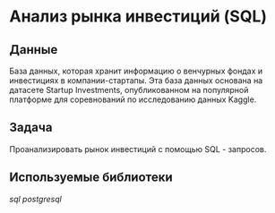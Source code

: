 # Анализ рынка инвестиций (SQL)


## Данные

База данных, которая хранит информацию о венчурных фондах и инвестициях в компании-стартапы. Эта база данных основана на датасете Startup Investments, опубликованном на популярной платформе для соревнований по исследованию данных Kaggle.

## Задача

Проанализировать рынок инвестиций с помощью SQL - запросов.

## Используемые библиотеки

*sql*
*postgresql*